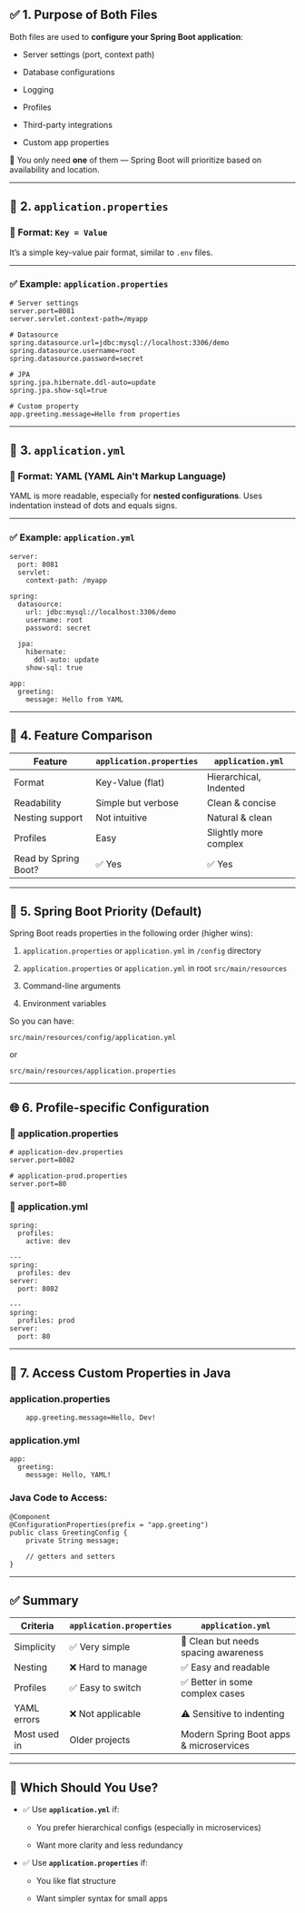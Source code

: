 ## ✅ 1. Purpose of Both Files

Both files are used to **configure your Spring Boot application**:

- Server settings (port, context path)
    
- Database configurations
    
- Logging
    
- Profiles
    
- Third-party integrations
    
- Custom app properties
    

📌 You only need **one** of them — Spring Boot will prioritize based on availability and location.

---

## 📄 2. `application.properties`

### 🔹 Format: `Key = Value`

It’s a simple key-value pair format, similar to `.env` files.

---

### ✅ Example: `application.properties`

```
# Server settings
server.port=8081
server.servlet.context-path=/myapp

# Datasource
spring.datasource.url=jdbc:mysql://localhost:3306/demo
spring.datasource.username=root
spring.datasource.password=secret

# JPA
spring.jpa.hibernate.ddl-auto=update
spring.jpa.show-sql=true

# Custom property
app.greeting.message=Hello from properties
```

---

## 📘 3. `application.yml`

### 🔹 Format: YAML (YAML Ain't Markup Language)

YAML is more readable, especially for **nested configurations**. Uses indentation instead of dots and equals signs.

---

### ✅ Example: `application.yml`

```
server:
  port: 8081
  servlet:
    context-path: /myapp

spring:
  datasource:
    url: jdbc:mysql://localhost:3306/demo
    username: root
    password: secret

  jpa:
    hibernate:
      ddl-auto: update
    show-sql: true

app:
  greeting:
    message: Hello from YAML
```

---

## 🔄 4. Feature Comparison

|Feature|`application.properties`|`application.yml`|
|---|---|---|
|Format|Key-Value (flat)|Hierarchical, Indented|
|Readability|Simple but verbose|Clean & concise|
|Nesting support|Not intuitive|Natural & clean|
|Profiles|Easy|Slightly more complex|
|Read by Spring Boot?|✅ Yes|✅ Yes|

---

## 📂 5. Spring Boot Priority (Default)

Spring Boot reads properties in the following order (higher wins):

1. `application.properties` or `application.yml` in `/config` directory
    
2. `application.properties` or `application.yml` in root `src/main/resources`
    
3. Command-line arguments
    
4. Environment variables
    

So you can have:

`src/main/resources/config/application.yml`

or

`src/main/resources/application.properties`

---

## 🌐 6. Profile-specific Configuration

### 🔸 application.properties

```
# application-dev.properties
server.port=8082

# application-prod.properties
server.port=80
```
### 🔸 application.yml

```
spring:
  profiles:
    active: dev

---
spring:
  profiles: dev
server:
  port: 8082

---
spring:
  profiles: prod
server:
  port: 80

```

---

## 🎯 7. Access Custom Properties in Java

### application.properties

```
	app.greeting.message=Hello, Dev!
```

### application.yml

```
app:
  greeting:
    message: Hello, YAML!
```

### Java Code to Access:

```
@Component
@ConfigurationProperties(prefix = "app.greeting")
public class GreetingConfig {
    private String message;

    // getters and setters
}
```

---

## ✅ Summary

|Criteria|`application.properties`|`application.yml`|
|---|---|---|
|Simplicity|✅ Very simple|🔸 Clean but needs spacing awareness|
|Nesting|❌ Hard to manage|✅ Easy and readable|
|Profiles|✅ Easy to switch|✅ Better in some complex cases|
|YAML errors|❌ Not applicable|⚠️ Sensitive to indenting|
|Most used in|Older projects|Modern Spring Boot apps & microservices|

---

## 🤔 Which Should You Use?

- ✅ Use **`application.yml`** if:
    
    - You prefer hierarchical configs (especially in microservices)
        
    - Want more clarity and less redundancy
        
- ✅ Use **`application.properties`** if:
    
    - You like flat structure
        
    - Want simpler syntax for small apps